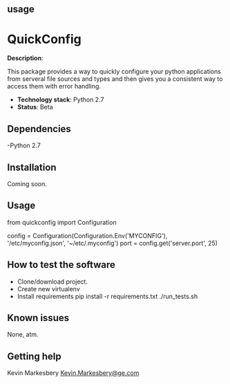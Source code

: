 
usage
-----

# QuickConfig
 
**Description**: 

This package provides a way to quickly configure your python applications
from serveral file sources and types and then gives you a consistent way
to access them with error handling. 

  - **Technology stack**: Python 2.7
  - **Status**: Beta
 
## Dependencies

-Python 2.7
 
## Installation

Coming soon.
 
## Usage

from quickconfig import Configuration

config = Configuration(Configuration.Env('MYCONFIG'), '/etc/myconfig.json', '~/etc/.myconfig')
port = config.get('server.port', 25)

## How to test the software
 
* Clone/download project.
* Create new virtualenv
* Install requirements
	pip install -r requirements.txt
	./run_tests.sh
 
## Known issues

None, atm.
 
## Getting help

Kevin Markesbery <Kevin.Markesbery@ge.com>
